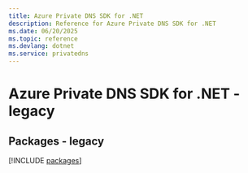 ```yaml
---
title: Azure Private DNS SDK for .NET
description: Reference for Azure Private DNS SDK for .NET
ms.date: 06/20/2025
ms.topic: reference
ms.devlang: dotnet
ms.service: privatedns
---
```

# Azure Private DNS SDK for .NET - legacy
## Packages - legacy
[!INCLUDE [packages](private-dns-index.md)]
